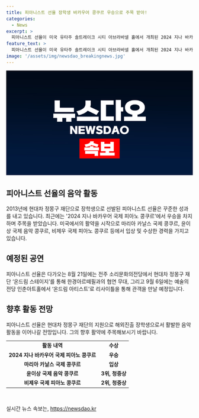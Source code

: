 ```yaml
---
title: 피아니스트 선율 장학생 바카우어 콩쿠르 우승으로 주목 받아!
categories:
  - News
excerpt: >
  피아니스트 선율이 미국 유타주 솔트레이크 시티 아브라바넬 홀에서 개최된 2024 지나 바카우어 국제 피아노 콩쿠르에서 우승을 차지했다. 현대차 정몽구 재단 장학생으로 선발된 그는 8월에 전주 소리문화의전당에서 협연 무대를, 9월에는 예술의전당에서 리사이틀을 통해 관객을 맞을 예정이다. 선율은 현재 프랑스 파리 에꼴 노르말 음악원에 재학 중이며, 해외진출 장학생으로서 활발한 활동을 펼치고 있다.
feature_text: >
  피아니스트 선율이 미국 유타주 솔트레이크 시티 아브라바넬 홀에서 개최된 2024 지나 바카우어 국제 피아노 콩쿠르에서 우승을 차지했다. 현대차 정몽구 재단 장학생으로 선발된 그는 8월에 전주 소리문화의전당에서 협연 무대를, 9월에는 예술의전당에서 리사이틀을 통해 관객을 맞을 예정이다. 선율은 현재 프랑스 파리 에꼴 노르말 음악원에 재학 중이며, 해외진출 장학생으로서 활발한 활동을 펼치고 있다.
image: '/assets/img/newsdao_breakingnews.jpg'
---
```


<p><img src="/assets/img/newsdao_breakingnews.jpg" alt="implanttips 속보" /></p>

<h2 data-ke-size="size26">피아니스트 선율의 음악 활동</h2>

<p data-ke-size="size16">2013년에 현대차 정몽구 재단으로 장학생으로 선발된 피아니스트 선율은 꾸준한 성과를 내고 있습니다. 최근에는 '2024 지나 바카우어 국제 피아노 콩쿠르'에서 우승을 차지하며 주목을 받았습니다. 미국에서의 활약을 시작으로 마리아 카날스 국제 콩쿠르, 윤이상 국제 음악 콩쿠르, 비제우 국제 피아노 콩쿠르 등에서 입상 및 수상한 경력을 가지고 있습니다.</p>

<h2 data-ke-size="size26">예정된 공연</h2>

<p data-ke-size="size16">피아니스트 선율은 다가오는 8월 21일에는 전주 소리문화의전당에서 현대차 정몽구 재단 ‘온드림 스테이지’를 통해 한경아르떼필과의 협연 무대, 그리고 9월 6일에는 예술의전당 인춘아트홀에서 ‘온드림 아티스트’로 리사이틀을 통해 관객을 만날 예정입니다.</p>

<h2 data-ke-size="size26">향후 활동 전망</h2>

<p data-ke-size="size16">피아니스트 선율은 현대차 정몽구 재단의 지원으로 해외진출 장학생으로서 활발한 음악 활동을 이어나갈 전망입니다. 그의 향후 활약에 주목해보시기 바랍니다.</p>

<table>
  <tr>
    <td style="text-align: center; height: 17px;"><b>활동 내역</b></td>
    <td style="text-align: center; height: 17px;"><b>수상</b></td>
  </tr>
  <tr>
    <td style="text-align: center; height: 17px;"><b>2024 지나 바카우어 국제 피아노 콩쿠르</b></td>
    <td style="text-align: center; height: 17px;"><b>우승</b></td>
  </tr>
  <tr>
    <td style="text-align: center; height: 17px;"><b>마리아 카날스 국제 콩쿠르</b></td>
    <td style="text-align: center; height: 17px;"><b>입상</b></td>
  </tr>
  <tr>
    <td style="text-align: center; height: 17px;"><b>윤이상 국제 음악 콩쿠르</b></td>
    <td style="text-align: center; height: 17px;"><b>3위, 청중상</b></td>
  </tr>
  <tr>
    <td style="text-align: center; height: 17px;"><b>비제우 국제 피아노 콩쿠르</b></td>
    <td style="text-align: center; height: 17px;"><b>2위, 청중상</b></td>
  </tr>
</table>

<p data-ke-size="size16">&nbsp;</p>
실시간 뉴스 속보는, <a href="https://newsdao.kr" rel="dofollow">https://newsdao.kr</a>


